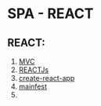 # SPA - REACT 

## REACT:

1. [MVC](https://techaffinity.com/blog/mvc-architecture-benefits-of-mvc/)
1. [REACTJs](https://reactjs.org/)
1. [create-react-app](https://create-react-app.dev/)
1. [mainfest](https://web.dev/add-manifest/)
1. []()

